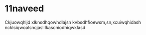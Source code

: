 # 11naveed
Ckjuowqhljd
xlknsdhqowhdlajsn
kvbsdhfioewsm,sn,xcuiwqhidash
ncklsiqwoalsncjasl
lkascniodhiqwklasd

